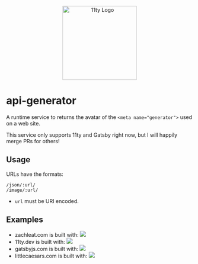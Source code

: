 <p align="center"><img src="https://www.11ty.dev/img/logo-github.svg" width="200" height="200" alt="11ty Logo"></p>

# api-generator

A runtime service to returns the avatar of the `<meta name="generator">` used on a web site.

This service only supports 11ty and Gatsby right now, but I will happily merge PRs for others!

## Usage

URLs have the formats:

```
/json/:url/
/image/:url/
```

* `url` must be URI encoded.

## Examples

* zachleat.com is built with: <img src="https://generator.11ty.dev/image/https%3A%2F%2Fwww.zachleat.com/">
* 11ty.dev is built with: <img src="https://generator.11ty.dev/image/https%3A%2F%2Fwww.11ty.dev/">
* gatsbyjs.com is built with: <img src="https://generator.11ty.dev/image/https%3A%2F%2Fwww.gatsbyjs.com/">
* littlecaesars.com is built with: <img src="https://generator.11ty.dev/image/https%3A%2F%2Flittlecaesars.com%2Fen-us%2F/">